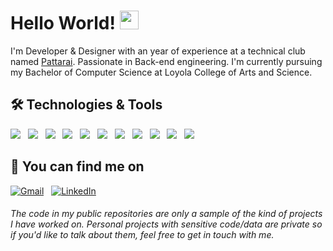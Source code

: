 # Hello World! <img src="https://raw.githubusercontent.com/MartinHeinz/MartinHeinz/master/wave.gif" width="30px">

I'm Developer & Designer with an year of experience at a technical club named [Pattarai](http://pattarai.in "www.pattarai.in"). Passionate in Back-end engineering. I'm currently pursuing my Bachelor of Computer Science at Loyola College of Arts and Science.


## 🛠 Technologies & Tools
![](https://img.shields.io/badge/Python--informational?style=for-the-badge&logo=python&logoColor=white&color=2bbc8a) &nbsp;
![](https://img.shields.io/badge/HTML--informational?style=for-the-badge&logo=HTML5&logoColor=white&color=2bbc8a) &nbsp;
![](https://img.shields.io/badge/JavaScript--informational?style=for-the-badge&logo=javascript&logoColor=white&color=2bbc8a) &nbsp;
![](https://img.shields.io/badge/Bootstarp--informational?style=for-the-badge&logo=Bootstrap&logoColor=white&color=2bbc8a) &nbsp;
![](https://img.shields.io/badge/Flask--informational?style=for-the-badge&logo=Flask&logoColor=white&color=2bbc8a) &nbsp;
![](https://img.shields.io/badge/ReactJs--informational?style=for-the-badge&logo=React&logoColor=white&color=2bbc8a) &nbsp;
![](https://img.shields.io/badge/MySQL--informational?style=for-the-badge&logo=MySQL&logoColor=white&color=2bbc8a) &nbsp;
![](https://img.shields.io/badge/Illustrator--informational?style=for-the-badge&logo=Adobe-Illustrator&logoColor=white&color=2bbc8a) &nbsp;
![](https://img.shields.io/badge/Git--informational?style=for-the-badge&logo=Git&logoColor=white&color=2bbc8a) &nbsp;
![](https://img.shields.io/badge/GitHub--informational?style=for-the-badge&logo=GitHub&logoColor=white&color=2bbc8a) &nbsp;
![](https://img.shields.io/badge/npm--informational?style=for-the-badge&logo=npm&logoColor=white&color=2bbc8a)

## 📱 You can find me on
[![Gmail](https://img.shields.io/badge/-Mail-0077B5?style=for-the-badge&logo=Gmail&logoColor=white&color=important)](mailto:joshuafrankle7@gmail.com) &nbsp;
[![LinkedIn](https://img.shields.io/badge/-LinkedIn-0077B5?style=for-the-badge&logo=LinkedIn&logoColor=white)](https://www.linkedin.com/in/joshua-frankle-9832271ab/) &nbsp;


###### The code in my public repositories are only a sample of the kind of projects I have worked on. Personal projects with sensitive code/data are private so if you'd like to talk about them, feel free to get in touch with me.
